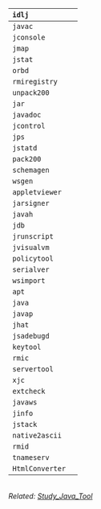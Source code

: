 | `idlj` |  |
|:-------|:-|
| `javac` |  |
| `jconsole` |  |
| `jmap` |  |
| `jstat` |  |
| `orbd` |  |
| `rmiregistry` |  |
| `unpack200` |  |
| `jar` |  |
| `javadoc` |  |
| `jcontrol` |  |
| `jps` |  |
| `jstatd` |  |
| `pack200` |  |
| `schemagen` |  |
| `wsgen` |  |
| `appletviewer` |  |
| `jarsigner` |  |
| `javah` |  |
| `jdb` |  |
| `jrunscript` |  |
| `jvisualvm` |  |
| `policytool` |  |
| `serialver` |  |
| `wsimport` |  |
| `apt` |  |
| `java` |  |
| `javap` |  |
| `jhat` |  |
| `jsadebugd` |  |
| `keytool` |  |
| `rmic` |  |
| `servertool` |  |
| `xjc` |  |
| `extcheck` |  |
| `javaws` |  |
| `jinfo` |  |
| `jstack` |  |
| `native2ascii` |  |
| `rmid` |  |
| `tnameserv` |  |
| `HtmlConverter` |  |

<br>
<i>Related: <a href='Study_Java_Tool.md'>Study_Java_Tool</a></i>